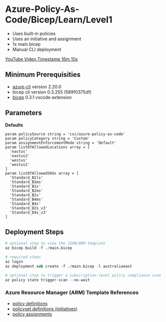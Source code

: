 # Azure-Policy-As-Code/Bicep/Learn/Level1

* Uses built-in policies
* Uses an initiative and assignment
* 1x main.bicep
* Manual CLI deployment

[YouTube Video Timestamp 16m 10s](https://www.youtube.com/watch?v=qpnMJXw6pIg&t=16m10s)

## Minimum Prerequisities

* [azure-cli](https://docs.microsoft.com/en-us/cli/azure/install-azure-cli) version 2.20.0
* bicep cli version 0.3.255 (589f0375df)
* [bicep](https://marketplace.visualstudio.com/items?itemName=ms-azuretools.vscode-bicep) 0.3.1 vscode extension

## Parameters

**Defaults**
```bicep
param policySource string = 'csc/azure-policy-as-code'
param policyCategory string = 'Custom'
param assignmentEnforcementMode string = 'Default'
param listOfAllowedLocations array = [
  'eastus'
  'eastus2'
  'westus'
  'westus2'
]
param listOfAllowedSKUs array = [
  'Standard_B1ls'
  'Standard_B1ms'
  'Standard_B1s'
  'Standard_B2ms'
  'Standard_B2s'
  'Standard_B4ms'
  'Standard_B4s'
  'Standard_D2s_v3'
  'Standard_D4s_v3'
]
```

## Deployment Steps

```s
# optional step to view the JSON/ARM template
az bicep build -f ./main.bicep

# required steps
az login
az deployment sub create -f ./main.bicep -l australiaeast

# optional step to trigger a subscription-level policy compliance scan 
az policy state trigger-scan --no-wait
```

### Azure Resource Manager (ARM) Template References

* [policy definitions](https://docs.microsoft.com/en-us/azure/templates/microsoft.authorization/policydefinitions?tabs=json)
* [policyset definitions (initiatives)](https://docs.microsoft.com/en-us/azure/templates/microsoft.authorization/policysetdefinitions?tabs=json)
* [policy assignments](https://docs.microsoft.com/en-us/azure/templates/microsoft.authorization/policyassignments?tabs=json)